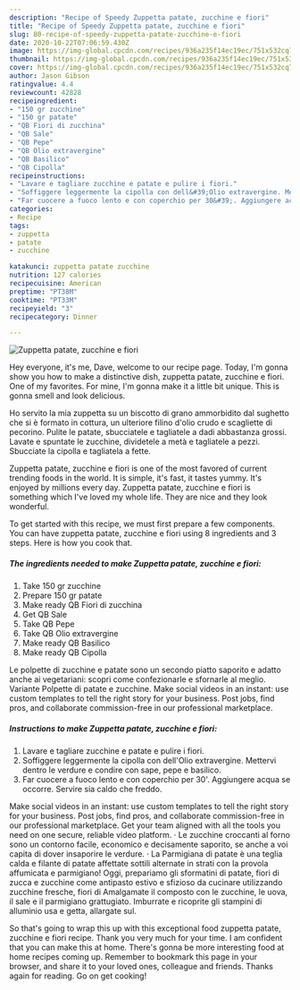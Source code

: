 ```yaml
---
description: "Recipe of Speedy Zuppetta patate, zucchine e fiori"
title: "Recipe of Speedy Zuppetta patate, zucchine e fiori"
slug: 80-recipe-of-speedy-zuppetta-patate-zucchine-e-fiori
date: 2020-10-22T07:06:59.430Z
image: https://img-global.cpcdn.com/recipes/936a235f14ec19ec/751x532cq70/zuppetta-patate-zucchine-e-fiori-recipe-main-photo.jpg
thumbnail: https://img-global.cpcdn.com/recipes/936a235f14ec19ec/751x532cq70/zuppetta-patate-zucchine-e-fiori-recipe-main-photo.jpg
cover: https://img-global.cpcdn.com/recipes/936a235f14ec19ec/751x532cq70/zuppetta-patate-zucchine-e-fiori-recipe-main-photo.jpg
author: Jason Gibson
ratingvalue: 4.4
reviewcount: 42828
recipeingredient:
- "150 gr zucchine"
- "150 gr patate"
- "QB Fiori di zucchina"
- "QB Sale"
- "QB Pepe"
- "QB Olio extravergine"
- "QB Basilico"
- "QB Cipolla"
recipeinstructions:
- "Lavare e tagliare zucchine e patate e pulire i fiori."
- "Soffiggere leggermente la cipolla con dell&#39;Olio extravergine. Mettervi dentro le verdure e condire con sape, pepe e basilico."
- "Far cuocere a fuoco lento e con coperchio per 30&#39;. Aggiungere acqua se occorre. Servire sia caldo che freddo."
categories:
- Recipe
tags:
- zuppetta
- patate
- zucchine

katakunci: zuppetta patate zucchine 
nutrition: 127 calories
recipecuisine: American
preptime: "PT38M"
cooktime: "PT33M"
recipeyield: "3"
recipecategory: Dinner

---
```



![Zuppetta patate, zucchine e fiori](https://img-global.cpcdn.com/recipes/936a235f14ec19ec/751x532cq70/zuppetta-patate-zucchine-e-fiori-recipe-main-photo.jpg)

Hey everyone, it's me, Dave, welcome to our recipe page. Today, I'm gonna show you how to make a distinctive dish, zuppetta patate, zucchine e fiori. One of my favorites. For mine, I'm gonna make it a little bit unique. This is gonna smell and look delicious.

Ho servito la mia zuppetta su un biscotto di grano ammorbidito dal sughetto che si è formato in cottura, un ulteriore filino d&#39;olio crudo e scagliette di pecorino. Pulite le patate, sbucciatele e tagliatele a dadi abbastanza grossi. Lavate e spuntate le zucchine, dividetele a metà e tagliatele a pezzi. Sbucciate la cipolla e tagliatela a fette.

Zuppetta patate, zucchine e fiori is one of the most favored of current trending foods in the world. It is simple, it's fast, it tastes yummy. It's enjoyed by millions every day. Zuppetta patate, zucchine e fiori is something which I've loved my whole life. They are nice and they look wonderful.


To get started with this recipe, we must first prepare a few components. You can have zuppetta patate, zucchine e fiori using 8 ingredients and 3 steps. Here is how you cook that.

<!--inarticleads1-->

##### The ingredients needed to make Zuppetta patate, zucchine e fiori:

1. Take 150 gr zucchine
1. Prepare 150 gr patate
1. Make ready QB Fiori di zucchina
1. Get QB Sale
1. Take QB Pepe
1. Take QB Olio extravergine
1. Make ready QB Basilico
1. Make ready QB Cipolla


Le polpette di zucchine e patate sono un secondo piatto saporito e adatto anche ai vegetariani: scopri come confezionarle e sfornarle al meglio. Variante Polpette di patate e zucchine. Make social videos in an instant: use custom templates to tell the right story for your business. Post jobs, find pros, and collaborate commission-free in our professional marketplace. 

<!--inarticleads2-->

##### Instructions to make Zuppetta patate, zucchine e fiori:

1. Lavare e tagliare zucchine e patate e pulire i fiori.
1. Soffiggere leggermente la cipolla con dell&#39;Olio extravergine. Mettervi dentro le verdure e condire con sape, pepe e basilico.
1. Far cuocere a fuoco lento e con coperchio per 30&#39;. Aggiungere acqua se occorre. Servire sia caldo che freddo.


Make social videos in an instant: use custom templates to tell the right story for your business. Post jobs, find pros, and collaborate commission-free in our professional marketplace. Get your team aligned with all the tools you need on one secure, reliable video platform. · Le zucchine croccanti al forno sono un contorno facile, economico e decisamente saporito, se anche a voi capita di dover insaporire le verdure. · La Parmigiana di patate è una teglia calda e filante di patate affettate sottili alternate in strati con la provola affumicata e parmigiano! Oggi, prepariamo gli sformatini di patate, fiori di zucca e zucchine come antipasto estivo e sfizioso da cucinare utilizzando zucchine fresche, fiori di Amalgamate il composto con le zucchine, le uova, il sale e il parmigiano grattugiato. Imburrate e ricoprite gli stampini di alluminio usa e getta, allargate sul. 

So that's going to wrap this up with this exceptional food zuppetta patate, zucchine e fiori recipe. Thank you very much for your time. I am confident that you can make this at home. There's gonna be more interesting food at home recipes coming up. Remember to bookmark this page in your browser, and share it to your loved ones, colleague and friends. Thanks again for reading. Go on get cooking!
